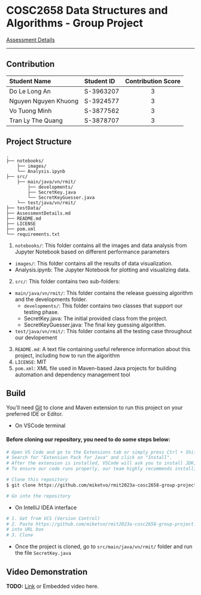 # COSC2658 Data Structures and Algorithms - Group Project

[Assessment Details](AssessmentDetails.md)

---



## Contribution

| Student Name         | Student ID | Contribution Score |
|:---------------------|:-----------|:------------------:|
| Do Le Long An        | S-3963207  |         3          |
| Nguyen Nguyen Khuong | S-3924577  |         3          |
| Vo Tuong Minh        | S-3877562  |         3          |
| Tran Ly The Quang    | S-3878707  |         3          |

## Project Structure

```
.
├── notebooks/
    ├── images/
    └── Analysis.ipynb
├── src/
    ├── main/java/vn/rmit/
        ├── developments/
        ├── SecretKey.java
        └── SecretKeyGuesser.java
    └── test/java/vn/rmit/
├── testData/
├── AssessmentDetails.md
├── README.md
├── LICENSE
├── pom.xml
└── requirements.txt
```
1. `notebooks/`: This folder contains all the images and data analysis from Jupyter Notebook based on different performance parameters 
  - `images/`: This folder contains all the results of data visualization.
  - Analysis.ipynb: The Jupyter Notebook for plotting and visualizing data.
2. `src/`: This folder contains two sub-folders: 
  - `main/java/vn/rmit/`: This folder contains the release guessing algorithm and the developments folder.
    - `developments/`: This folder contains two classes that support our testing phase.
    - SecretKey.java: The initial provided class from the project.
    - SecretKeyGuesser.java: The final key guessing algorithm.
  - `test/java/vn/rmit/`: This folder contains all the testing case throughout our devlopement
3. `README.md`: A text file containing useful reference information about this project, including how to run the algorithm
4. `LICENSE`: MIT
5. `pom.xml`: XML file used in Maven-based Java projects for building automation and dependency management tool

## Build

You'll need [Git](https://git-scm.com) to clone and Maven extension to run this project on your preferred IDE or Editor.

- On VSCode terminal
#### Before cloning our repository, you need to do some steps below:
```bash
# Open VS Code and go to the Extensions tab or simply press Ctrl + Shift + X.
# Search for "Extension Pack for Java" and click on "Install".
# After the extension is installed, VSCode will ask you to install JDK, choose the version you want and click on "Install".
# To ensure our code runs properly, our team highly recommends installing OpenJDK 8, specifically version 17.
```
```bash
# Clone this repository
$ git clone https://github.com/miketvo/rmit2023a-cosc2658-group-project.git

# Go into the repository
```
- On IntelliJ IDEA interface
```bash
# 1. Get from VCS (Version Control)
# 2. Paste https://github.com/miketvo/rmit2023a-cosc2658-group-project.git 
# into URL box
# 3. Clone
```
- Once the project is cloned, go to `src/main/java/vn/rmit/` folder and run the file `SecretKey.java`

## Video Demonstration

**TODO:** [Link](insert-link-here) or Embedded video here.
